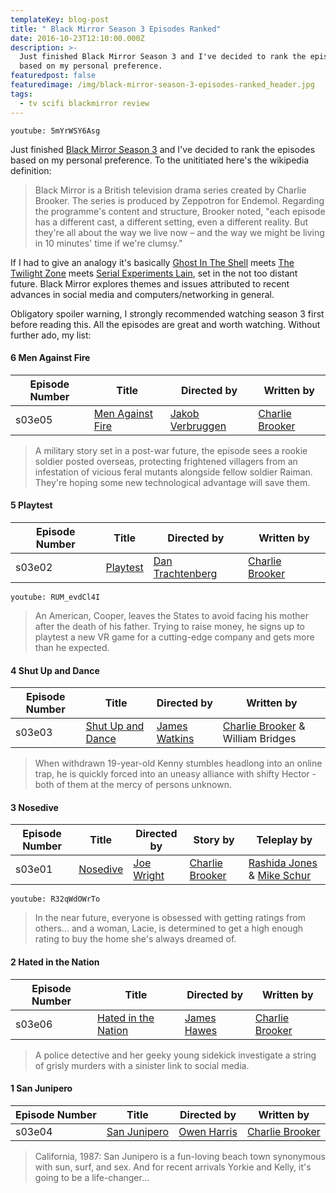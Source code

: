```yaml
---
templateKey: blog-post
title: " Black Mirror Season 3 Episodes Ranked"
date: 2016-10-23T12:10:00.000Z
description: >-
  Just finished Black Mirror Season 3 and I've decided to rank the episodes
  based on my personal preference.
featuredpost: false
featuredimage: /img/black-mirror-season-3-episodes-ranked_header.jpg
tags:
  - tv scifi blackmirror review
---
```


`youtube: 5mYrWSY6Asg`

Just finished [Black Mirror Season 3](https://en.wikipedia.org/wiki/List_of_Black_Mirror_episodes#Series_3_.282016.29) and I've decided to rank the episodes based on my personal preference. To the unititiated here's the wikipedia definition:

> Black Mirror is a British television drama series created by Charlie Brooker. The series is produced by Zeppotron for Endemol. Regarding the programme's content and structure, Brooker noted, "each episode has a different cast, a different setting, even a different reality. But they're all about the way we live now – and the way we might be living in 10 minutes' time if we're clumsy."

If I had to give an analogy it's basically [Ghost In The Shell](https://en.wikipedia.org/wiki/Ghost_in_the_Shell:_Stand_Alone_Complex) meets [The Twilight Zone](https://en.wikipedia.org/wiki/The_Twilight_Zone) meets [Serial Experiments Lain](https://en.wikipedia.org/wiki/Serial_Experiments_Lain), set in the not too distant future. Black Mirror explores themes and issues attributed to recent advances in social media and computers/networking in general.

Obligatory spoiler warning, I strongly recommended watching season 3 first before reading this. All the episodes are great and worth watching. Without further ado, my list:

#### 6 Men Against Fire

| Episode Number | Title                                                              | Directed by                                                        | Written by                                                       |
| -------------- | ------------------------------------------------------------------ | ------------------------------------------------------------------ | ---------------------------------------------------------------- |
| s03e05         | [Men Against Fire](https://en.wikipedia.org/wiki/Men_Against_Fire) | [Jakob Verbruggen](https://en.wikipedia.org/wiki/Jakob_Verbruggen) | [Charlie Brooker](https://en.wikipedia.org/wiki/Charlie_Brooker) |

> A military story set in a post-war future, the episode sees a rookie soldier posted overseas, protecting frightened villagers from an infestation of vicious feral mutants alongside fellow soldier Raiman. They're hoping some new technological advantage will save them.

#### 5 Playtest

| Episode Number | Title                                                               | Directed by                                                        | Written by                                                       |
| -------------- | ------------------------------------------------------------------- | ------------------------------------------------------------------ | ---------------------------------------------------------------- |
| s03e02         | [Playtest](<https://en.wikipedia.org/wiki/Playtest_(Black_Mirror)>) | [Dan Trachtenberg](https://en.wikipedia.org/wiki/Dan_Trachtenberg) | [Charlie Brooker](https://en.wikipedia.org/wiki/Charlie_Brooker) |

`youtube: RUM_evdCl4I`

> An American, Cooper, leaves the States to avoid facing his mother after the death of his father. Trying to raise money, he signs up to playtest a new VR game for a cutting-edge company and gets more than he expected.

#### 4 Shut Up and Dance

| Episode Number | Title                                                                                 | Directed by                                                               | Written by                                                                         |
| -------------- | ------------------------------------------------------------------------------------- | ------------------------------------------------------------------------- | ---------------------------------------------------------------------------------- |
| s03e03         | [Shut Up and Dance](<https://en.wikipedia.org/wiki/Shut_Up_and_Dance_(Black_Mirror)>) | [James Watkins](<https://en.wikipedia.org/wiki/James_Watkins_(director)>) | [Charlie Brooker](https://en.wikipedia.org/wiki/Charlie_Brooker) & William Bridges |

> When withdrawn 19-year-old Kenny stumbles headlong into an online trap, he is quickly forced into an uneasy alliance with shifty Hector - both of them at the mercy of persons unknown.

#### 3 Nosedive

| Episode Number | Title                                              | Directed by                                            | Story by                                                         | Teleplay by                                                                                                              |
| -------------- | -------------------------------------------------- | ------------------------------------------------------ | ---------------------------------------------------------------- | ------------------------------------------------------------------------------------------------------------------------ |
| s03e01         | [Nosedive](https://en.wikipedia.org/wiki/Nosedive) | [Joe Wright](https://en.wikipedia.org/wiki/Joe_Wright) | [Charlie Brooker](https://en.wikipedia.org/wiki/Charlie_Brooker) | [Rashida Jones](https://en.wikipedia.org/wiki/Rashida_Jones) & [Mike Schur](https://en.wikipedia.org/wiki/Michael_Schur) |

`youtube: R32qWdOWrTo`

> In the near future, everyone is obsessed with getting ratings from others... and a woman, Lacie, is determined to get a high enough rating to buy the home she's always dreamed of.

#### 2 Hated in the Nation

| Episode Number | Title                                                                                     | Directed by                                              | Written by                                                       |
| -------------- | ----------------------------------------------------------------------------------------- | -------------------------------------------------------- | ---------------------------------------------------------------- |
| s03e06         | [Hated in the Nation](<https://en.wikipedia.org/wiki/Hated_in_the_Nation_(Black_Mirror)>) | [James Hawes](https://en.wikipedia.org/wiki/James_Hawes) | [Charlie Brooker](https://en.wikipedia.org/wiki/Charlie_Brooker) |

> A police detective and her geeky young sidekick investigate a string of grisly murders with a sinister link to social media.

#### 1 San Junipero

| Episode Number | Title                                                      | Directed by                                                           | Written by                                                       |
| -------------- | ---------------------------------------------------------- | --------------------------------------------------------------------- | ---------------------------------------------------------------- |
| s03e04         | [San Junipero](https://en.wikipedia.org/wiki/San_Junipero) | [Owen Harris](<https://en.wikipedia.org/wiki/Owen_Harris_(director)>) | [Charlie Brooker](https://en.wikipedia.org/wiki/Charlie_Brooker) |

> California, 1987: San Junipero is a fun-loving beach town synonymous with sun, surf, and sex. And for recent arrivals Yorkie and Kelly, it's going to be a life-changer...
